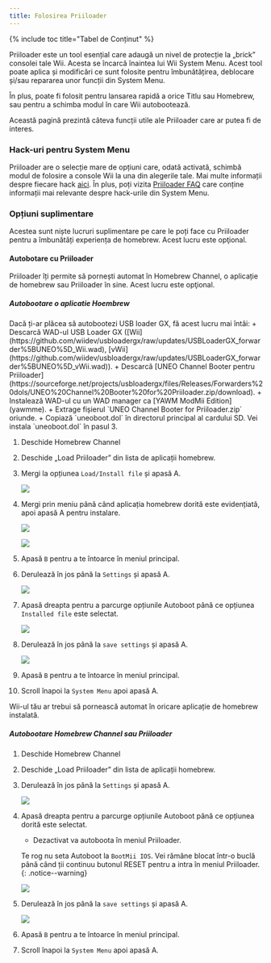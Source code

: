 ```yaml
---
title: Folosirea Priiloader
---
```


{% include toc title="Tabel de Conținut" %}

Priiloader este un tool esențial care adaugă un nivel de protecție la „brick” consolei tale Wii. Acesta se încarcă înaintea lui Wii System Menu. Acest tool poate aplica și modificări ce sunt folosite pentru îmbunătățirea, deblocare și/sau repararea unor funcții din System Menu.

În plus, poate fi folosit pentru lansarea rapidă a orice Titlu sau Homebrew, sau pentru a schimba modul în care Wii autobootează.

Această pagină prezintă câteva funcții utile ale Priiloader care ar putea fi de interes.

### Hack-uri pentru System Menu

Priiloader are o selecție mare de opțiuni care, odată activată, schimbă modul de folosire a console Wii la una din alegerile tale. Mai multe informații despre fiecare hack [aici](https://dacotaco.github.io/priiloader/docs/HACKS.html#currently-supported-hacks). În plus, poți vizita [Priiloader FAQ](https://dacotaco.github.io/priiloader/docs/FAQ.html) care conține informații mai relevante despre hack-urile din System Menu.

### Opțiuni suplimentare

Acestea sunt niște lucruri suplimentare pe care le poți face cu Priiloader pentru a îmbunătăți experiența de homebrew. Acest lucru este opţional.

#### Autobotare cu Priiloader

Priiloader îți permite să pornești automat în Homebrew Channel, o aplicație de homebrew sau Priiloader în sine. Acest lucru este opţional.

##### Autobootare o aplicatie Hoembrew

<div id="autobooting-usbloadergx" class="notice--warning" markdown="1">
Dacă ți-ar plăcea să autobootezi USB loader GX, fă acest lucru mai întâi:
  + Descarcă WAD-ul USB Loader GX ([Wii](https://github.com/wiidev/usbloadergx/raw/updates/USBLoaderGX_forwarder%5BUNEO%5D_Wii.wad), [vWii](https://github.com/wiidev/usbloadergx/raw/updates/USBLoaderGX_forwarder%5BUNEO%5D_vWii.wad)).
  + Descarcă [UNEO Channel Booter pentru Priiloader](https://sourceforge.net/projects/usbloadergx/files/Releases/Forwarders%20dols/UNEO%20Channel%20Booter%20for%20Priiloader.zip/download).
  + Instalează WAD-ul cu un WAD manager ca [YAWM ModMii Edition](yawmme).
  + Extrage fișierul `UNEO Channel Booter for Priiloader.zip` oriunde.
  + Copiază `uneoboot.dol` în directorul principal al cardului SD.
Vei instala `uneoboot.dol` în pasul 3.
</div>

1. Deschide Homebrew Channel
1. Deschide „Load Priiloader” din lista de aplicații homebrew.
1. Mergi la opțiunea `Load/Install file` și apasă A.

    ![](/images/priiloader/menu_install_file.png)

1. Mergi prin meniu până când aplicația homebrew dorită este evidențiată, apoi apasă A pentru instalare.

    ![](/images/priiloader/installing_file.png)

    ![](/images/priiloader/installing_file_ok.png)

1. Apasă `B` pentru a te întoarce în meniul principal.
1. Derulează în jos până la `Settings` și apasă A.

    ![](/images/priiloader/menu_settings.png)

1. Apasă dreapta pentru a parcurge opțiunile Autoboot până ce opțiunea `Installed file` este selectat.

    ![](/images/priiloader/autoboot_installed_file.png)

1. Derulează în jos până la `save settings` și apasă A.

    ![](/images/priiloader/settings_save.png)

1. Apasă `B` pentru a te întoarce în meniul principal.
1. Scroll înapoi la `System Menu` apoi apasă A.

Wii-ul tău ar trebui să pornească automat în oricare aplicație de homebrew instalată.

##### Autobootare Homebrew Channel sau Priiloader

1. Deschide Homebrew Channel
1. Deschide „Load Priiloader” din lista de aplicații homebrew.
1. Derulează în jos până la `Settings` și apasă A.

    ![](/images/priiloader/menu_settings.png)

1. Apasă dreapta pentru a parcurge opțiunile Autoboot până ce opțiunea dorită este selectat.
    + Dezactivat va autoboota în meniul Priiloader.

    Te rog nu seta Autoboot la `BootMii IOS`. Vei rămâne blocat într-o buclă până când ții continuu butonul RESET pentru a intra în meniul Priiloader.
    {: .notice--warning}

    ![](/images/priiloader/autoboot_disabled.png)

1. Derulează în jos până la `save settings` și apasă A.

    ![](/images/priiloader/settings_save.png)

1. Apasă `B` pentru a te întoarce în meniul principal.
1. Scroll înapoi la `System Menu` apoi apasă A.
